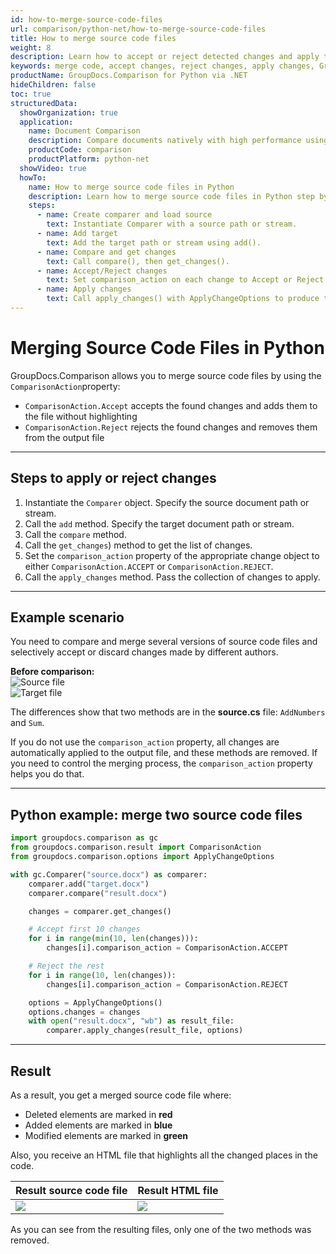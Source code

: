 ```yaml
---
id: how-to-merge-source-code-files
url: comparison/python-net/how-to-merge-source-code-files
title: How to merge source code files
weight: 8
description: Learn how to accept or reject detected changes and apply them to the result using GroupDocs.Comparison for Python via .NET.
keywords: merge code, accept changes, reject changes, apply changes, GroupDocs.Comparison Python
productName: GroupDocs.Comparison for Python via .NET
hideChildren: false
toc: true
structuredData:
  showOrganization: true
  application:
    name: Document Comparison
    description: Compare documents natively with high performance using Python and GroupDocs.Comparison for Python via .NET
    productCode: comparison
    productPlatform: python-net
  showVideo: true
  howTo:
    name: How to merge source code files in Python
    description: Learn how to merge source code files in Python step by step
    steps:
      - name: Create comparer and load source
        text: Instantiate Comparer with a source path or stream.
      - name: Add target
        text: Add the target path or stream using add().
      - name: Compare and get changes
        text: Call compare(), then get_changes().
      - name: Accept/Reject changes
        text: Set comparison_action on each change to Accept or Reject.
      - name: Apply changes
        text: Call apply_changes() with ApplyChangeOptions to produce the merged file.
---
```


# Merging Source Code Files in Python

GroupDocs.Comparison allows you to merge source code files by using the `ComparisonAction`property:

- `ComparisonAction.Accept` accepts the found changes and adds them to the file without highlighting
- `ComparisonAction.Reject` rejects the found changes and removes them from the output file

---

## Steps to apply or reject changes

1. Instantiate the `Comparer` object. Specify the source document path or stream.  
2. Call the `add` method. Specify the target document path or stream.  
3. Call the `compare` method.  
4. Call the `get_changes`) method to get the list of changes.  
5. Set the `comparison_action` property of the appropriate change object to either `ComparisonAction.ACCEPT` or `ComparisonAction.REJECT`.  
6. Call the `apply_changes` method. Pass the collection of changes to apply.  

---

## Example scenario

You need to compare and merge several versions of source code files and selectively accept or discard changes made by different authors.

**Before comparison:**  
![Source file](/comparison/python-net/images/how-to-merge-source-code-file-source.png)  
![Target file](/comparison/python-net/images/how-to-merge-source-code-file-target.png)

The differences show that two methods are in the **source.cs** file: `AddNumbers` and `Sum`.

If you do not use the `comparison_action` property, all changes are automatically applied to the output file, and these methods are removed. If you need to control the merging process, the `comparison_action` property helps you do that.

---

## Python example: merge two source code files

```python
import groupdocs.comparison as gc
from groupdocs.comparison.result import ComparisonAction
from groupdocs.comparison.options import ApplyChangeOptions

with gc.Comparer("source.docx") as comparer:
    comparer.add("target.docx")
    comparer.compare("result.docx")

    changes = comparer.get_changes()

    # Accept first 10 changes
    for i in range(min(10, len(changes))):
        changes[i].comparison_action = ComparisonAction.ACCEPT

    # Reject the rest
    for i in range(10, len(changes)):
        changes[i].comparison_action = ComparisonAction.REJECT

    options = ApplyChangeOptions()
    options.changes = changes
    with open("result.docx", "wb") as result_file:
        comparer.apply_changes(result_file, options)
```

---

## Result

As a result, you get a merged source code file where:  
- Deleted elements are marked in **red**
- Added elements are marked in **blue**
- Modified elements are marked in **green**

Also, you receive an HTML file that highlights all the changed places in the code.

| Result source code file                                                 | Result HTML file                                                          |
| ----------------------------------------------------------------------- | ------------------------------------------------------------------------- |
| ![](/comparison/python-net/images/how-to-merge-source-code-file-result-CS.png) | ![](/comparison/python-net/images/how-to-merge-source-code-file-result-HTML.png) |

As you can see from the resulting files, only one of the two methods was removed.
